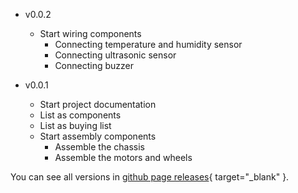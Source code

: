 - v0.0.2
    - Start wiring components
        - Connecting temperature and humidity sensor
        - Connecting ultrasonic sensor
        - Connecting buzzer

- v0.0.1 
    - Start project documentation
    - List as components
    - List as buying list
    - Start assembly components
        - Assemble the chassis
        - Assemble the motors and wheels



You can see all versions in [github page releases](https://github.com/glaucomunsberg/robot-ia/releases){ target="_blank" }.